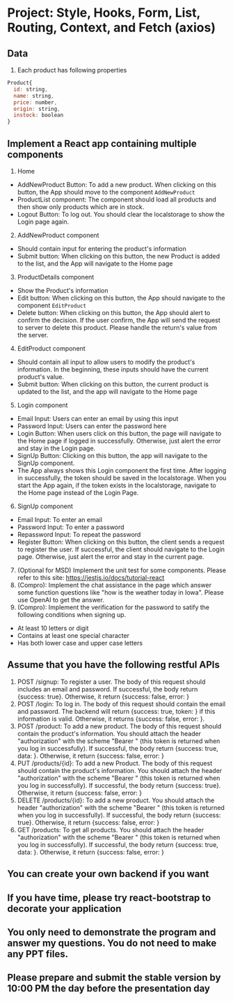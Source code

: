 # Project: Style, Hooks, Form, List, Routing, Context, and Fetch (axios)
## Data
1. Each product has following properties
```JavaScript
Product{
  id: string,
  name: string,
  price: number,
  origin: string,
  instock: boolean
}
```

## Implement a React app containing multiple components
1. Home
* AddNewProduct Button: To add a new product. When clicking on this button, the App should move to the component `AddNewProduct`
* ProductList component: The component should load all products and then show only products which are in stock.
* Logout Button: To log out. You should clear the localstorage to show the Login page again.
2. AddNewProduct component
* Should contain input for entering the product's information
* Submit button: When clicking on this button, the new Product is added to the list, and the App will navigate to the Home page
3. ProductDetails component
* Show the Product's information
* Edit button: When clicking on this button, the App should navigate to the component `EditProduct`
* Delete button: When clicking on this button, the App should alert to confirm the decision. If the user confirm, the App will send the request to server to delete this product. Please handle the return's value from the server.
4. EditProduct component
* Should contain all input to allow users to modify the product's information. In the beginning, these inputs should have the current product's value.
* Submit button: When clicking on this button, the current product is updated to the list, and the app will navigate to the Home page
5. Login component
* Email Input: Users can enter an email by using this input
* Password Input: Users can enter the password here
* Login Button: When users click on this button, the page will navigate to the Home page if logged in successfully. Otherwise, just alert the error and stay in the Login page.
* SignUp Button: Clicking on this button, the app will navigate to the SignUp component.
* The App always shows this Login component the first time. After logging in successfully, the token should be saved in the localstorage. When you start the App again, if the token exists in the localstorage, navigate to the Home page instead of the Login Page. 
6. SignUp component
* Email Input: To enter an email
* Password Input: To enter a password
* Repassword Input: To repeat the password
* Register Button: When clicking on this button, the client sends a request to register the user. If successful, the client should navigate to the Login page. Otherwise, just alert the error and stay in the current page.
7. (Optional for MSD) Implement the unit test for some components. Please refer to this site: https://jestjs.io/docs/tutorial-react
8. (Compro): Implement the chat assistance in the page which answer some function questions like "how is the weather today in Iowa". Please use OpenAI to get the answer.
9. (Compro): Implement the verification for the password to satify the following conditions when signing up.
- At least 10 letters or digit
- Contains at least one special character
- Has both lower case and upper case letters

## Assume that you have the following restful APIs
1. POST /signup: To register a user. The body of this request should includes an email and password. If successful, the body return {success: true}. Otherwise, it return {success: false, error: <message>}
2. POST /login: To log in. The body of this request should contain the email and password. The backend will return {success: true, token: <any string>} if this information is valid. Otherwise, it returns {success: false, error: <message>}.
3. POST /product: To add a new product. The body of this request should contain the product's information. You should attach the header "authorization" with the scheme "Bearer <token>" (this token is returned when you log in successfully). If successful, the body return {success: true, data: <new Product>}. Otherwise, it return {success: false, error: <message>}
4. PUT /products/{id}: To add a new Product. The body of this request should contain the product's information. You should attach the header "authorization" with the scheme "Bearer <token>" (this token is returned when you log in successfully). If successful, the body return {success: true}. Otherwise, it return {success: false, error: <message>}
5. DELETE /products/{id}: To add a new product. You should attach the header "authorization" with the scheme "Bearer <token>" (this token is returned when you log in successfully). If successful, the body return {success: true}. Otherwise, it return {success: false, error: <message>}
6. GET /products: To get all products. You should attach the header "authorization" with the scheme "Bearer <token>" (this token is returned when you log in successfully). If successful, the body return {success: true, data: <list of products>}. Otherwise, it return {success: false, error: <message>}

## You can create your own backend if you want
## If you have time, please try react-bootstrap to decorate your application
## You only need to demonstrate the program and answer my questions. You do not need to make any PPT files.
## Please prepare and submit the stable version by 10:00 PM the day before the presentation day